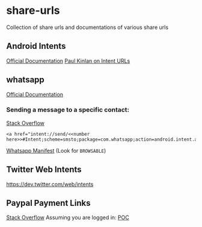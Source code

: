 # share-urls
Collection of share urls and documentations of various share urls


## Android Intents
[Official Documentation](https://developer.chrome.com/multidevice/android/intents)
[Paul Kinlan on Intent URLs](https://paul.kinlan.me/launch-app-from-web-with-fallback/)

## whatsapp 
[Official Documentation](https://www.whatsapp.com/faq/en/iphone/23559013)
### Sending a message to a specific contact:
[Stack Overflow](http://stackoverflow.com/questions/21500570/start-whatsapp-from-url-href-with-custom-text-content)
```
<a href="intent://send/<<number here>>#Intent;scheme=smsto;package=com.whatsapp;action=android.intent.action.SENDTO;end">
```

[Whatsapp Manifest](https://gist.github.com/kimenye/eef321a2a182bd4544af) (Look for `BROWSABLE`)

## Twitter Web Intents
https://dev.twitter.com/web/intents


## Paypal Payment Links
[Stack Overflow](http://stackoverflow.com/questions/9956081/how-can-i-create-a-paypal-link-that-will-send-money-to-a-specific-e-mail-address)
Assuming you are logged in:
[POC](https://www.paypal.com/us/cgi-bin/webscr?cmd=_send-money&nav=1&email=FOO@BAR.com)

